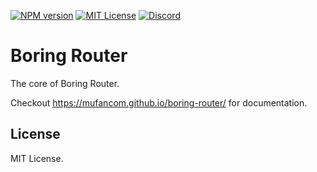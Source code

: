 [![NPM version](https://img.shields.io/npm/v/boring-router?color=%23cb3837&style=flat-square)](https://www.npmjs.com/package/boring-router)
[![MIT License](https://img.shields.io/badge/license-MIT-999999?style=flat-square)](./LICENSE)
[![Discord](https://img.shields.io/badge/chat-discord-5662f6?style=flat-square)](https://discord.gg/vanVrDwSkS)

# Boring Router

The core of Boring Router.

Checkout https://mufancom.github.io/boring-router/ for documentation.

## License

MIT License.

